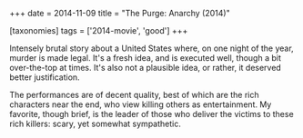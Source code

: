 +++
date = 2014-11-09
title = "The Purge: Anarchy (2014)"

[taxonomies]
tags = ['2014-movie', 'good']
+++

Intensely brutal story about a United States where, on one night of the
year, murder is made legal. It\'s a fresh idea, and is executed well,
though a bit over-the-top at times. It\'s also not a plausible idea, or
rather, it deserved better justification.

The performances are of decent quality, best of which are the rich
characters near the end, who view killing others as entertainment. My
favorite, though brief, is the leader of those who deliver the victims
to these rich killers: scary, yet somewhat sympathetic.
